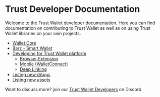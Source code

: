 # Trust Developer Documentation

Welcome to the Trust Wallet developer documentation. Here you can find documentation on contributing to Trust Wallet as well as on using Trust Wallet libraries on your own projects.
- [Wallet Core](wallet-core/wallet-core.md)
- [Barz - Smart Wallet](barz-smart-wallet/barz-smart-wallet.md)
- [Developing for Trust Wallet platform](develop-for-trust/develop-for-trust.md)
  - [Browser Extension](develop-for-trust/browser-extension/browser-extension.md)
  - [Mobile (WalletConnect)](develop-for-trust/mobile/mobile.md)
  - [Deep Linking](develop-for-trust/deeplinking/deeplinking.md)
- [Listing new dApps](dapps/listing-guide.md)
- [Listing new assets](assets/new-asset.md)

Want to discuss more? join our [Trust Wallet Developers](https://discord.gg/trustwallet) on Discord.
